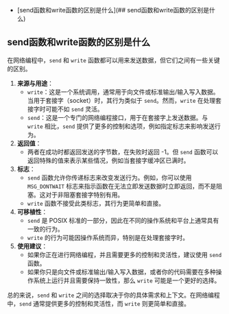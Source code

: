 - [send函数和write函数的区别是什么](## send函数和write函数的区别是什么)

## send函数和write函数的区别是什么
在网络编程中，`send` 和 `write` 函数都可以用来发送数据，但它们之间有一些关键的区别。
1. **来源与用途**：
	* `write`：这是一个系统调用，通常用于向文件或标准输出/输入写入数据。当用于套接字（socket）时，其行为类似于 `send`。然而，`write` 在处理套接字时可能不如 `send` 灵活。
	* `send`：这是一个专门的网络编程接口，用于在套接字上发送数据。与 `write` 相比，`send` 提供了更多的控制和选项，例如指定标志来影响发送行为。
2. **返回值**：
	* 两者在成功时都返回发送的字节数，在失败时返回 -1。但 `send` 函数可以返回特殊的值来表示某些情况，例如当套接字缓冲区已满时。
3. **标志**：
	* `send` 函数允许你传递标志来改变发送行为。例如，你可以使用 `MSG_DONTWAIT` 标志来指示函数在无法立即发送数据时立即返回，而不是阻塞。这对于非阻塞套接字特别有用。
	* `write` 函数不接受此类标志，其行为更简单和直接。
4. **可移植性**：
	* `send` 是 POSIX 标准的一部分，因此在不同的操作系统和平台上通常具有一致的行为。
	* `write` 的行为可能因操作系统而异，特别是在处理套接字时。
5. **使用建议**：
	* 如果你正在进行网络编程，并且需要更多的控制和灵活性，建议使用 `send` 函数。
	* 如果你只是向文件或标准输出/输入写入数据，或者你的代码需要在多种操作系统上运行并且需要保持一致性，那么 `write` 可能是一个更好的选择。

总的来说，`send` 和 `write` 之间的选择取决于你的具体需求和上下文。在网络编程中，`send` 通常提供更多的控制和灵活性，而 `write` 则更简单和直接。
